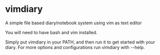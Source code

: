 # vimdiary
A simple file based diary/notebook system using vim as text editor

You will need to have bash and vim installed.

Simply put vimdiary in your PATH, and then run it to get started with your diary.
For more options and configurations run vimdiary with --help.
